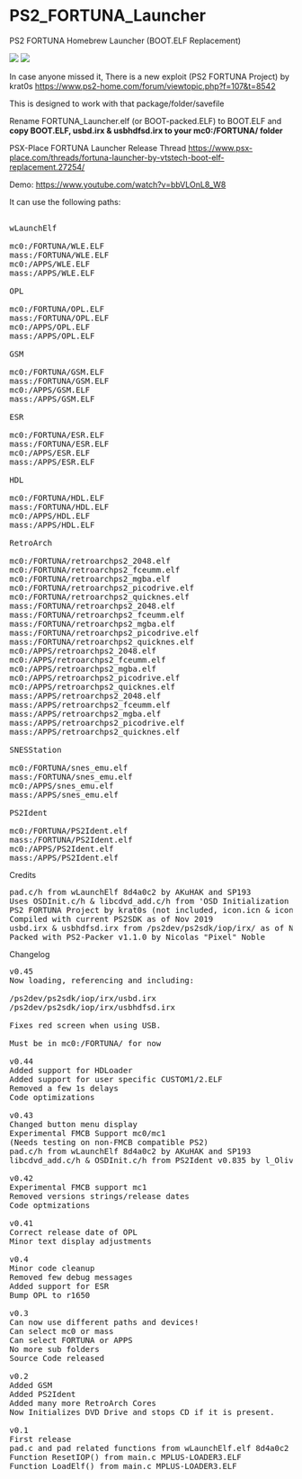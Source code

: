 # PS2_FORTUNA_Launcher
 PS2 FORTUNA Homebrew Launcher (BOOT.ELF Replacement)

<img src="https://i.gyazo.com/8cccf051a9ca6ac67f559b6413427e2b.png">

<img src="https://i.gyazo.com/cca78c214f00f870715913dab259f4ee.png">

In case anyone missed it, There is a new exploit (PS2 FORTUNA Project) by krat0s https://www.ps2-home.com/forum/viewtopic.php?f=107&t=8542

This is designed to work with that package/folder/savefile

Rename FORTUNA_Launcher.elf (or BOOT-packed.ELF) to BOOT.ELF and <b>copy BOOT.ELF, usbd.irx & usbhdfsd.irx to your mc0:/FORTUNA/ folder</b>

PSX-Place FORTUNA Launcher Release Thread https://www.psx-place.com/threads/fortuna-launcher-by-vtstech-boot-elf-replacement.27254/

Demo: https://www.youtube.com/watch?v=bbVLOnL8_W8

It can use the following paths:

<pre>

wLaunchElf

mc0:/FORTUNA/WLE.ELF
mass:/FORTUNA/WLE.ELF
mc0:/APPS/WLE.ELF
mass:/APPS/WLE.ELF

OPL

mc0:/FORTUNA/OPL.ELF
mass:/FORTUNA/OPL.ELF
mc0:/APPS/OPL.ELF
mass:/APPS/OPL.ELF

GSM

mc0:/FORTUNA/GSM.ELF
mass:/FORTUNA/GSM.ELF
mc0:/APPS/GSM.ELF
mass:/APPS/GSM.ELF

ESR

mc0:/FORTUNA/ESR.ELF
mass:/FORTUNA/ESR.ELF
mc0:/APPS/ESR.ELF
mass:/APPS/ESR.ELF

HDL

mc0:/FORTUNA/HDL.ELF
mass:/FORTUNA/HDL.ELF
mc0:/APPS/HDL.ELF
mass:/APPS/HDL.ELF

RetroArch

mc0:/FORTUNA/retroarchps2_2048.elf
mc0:/FORTUNA/retroarchps2_fceumm.elf
mc0:/FORTUNA/retroarchps2_mgba.elf
mc0:/FORTUNA/retroarchps2_picodrive.elf
mc0:/FORTUNA/retroarchps2_quicknes.elf
mass:/FORTUNA/retroarchps2_2048.elf
mass:/FORTUNA/retroarchps2_fceumm.elf
mass:/FORTUNA/retroarchps2_mgba.elf
mass:/FORTUNA/retroarchps2_picodrive.elf
mass:/FORTUNA/retroarchps2_quicknes.elf
mc0:/APPS/retroarchps2_2048.elf
mc0:/APPS/retroarchps2_fceumm.elf
mc0:/APPS/retroarchps2_mgba.elf
mc0:/APPS/retroarchps2_picodrive.elf
mc0:/APPS/retroarchps2_quicknes.elf
mass:/APPS/retroarchps2_2048.elf
mass:/APPS/retroarchps2_fceumm.elf
mass:/APPS/retroarchps2_mgba.elf
mass:/APPS/retroarchps2_picodrive.elf
mass:/APPS/retroarchps2_quicknes.elf

SNESStation

mc0:/FORTUNA/snes_emu.elf
mass:/FORTUNA/snes_emu.elf
mc0:/APPS/snes_emu.elf
mass:/APPS/snes_emu.elf

PS2Ident

mc0:/FORTUNA/PS2Ident.elf
mass:/FORTUNA/PS2Ident.elf
mc0:/APPS/PS2Ident.elf
mass:/APPS/PS2Ident.elf
</pre>


Credits
<pre>
pad.c/h from wLaunchElf 8d4a0c2 by AKuHAK and SP193
Uses OSDInit.c/h & libcdvd_add.c/h from 'OSD Initialization Libraries' by SP193
PS2 FORTUNA Project by krat0s (not included, icon.icn & icon.sys)
Compiled with current PS2SDK as of Nov 2019
usbd.irx & usbhdfsd.irx from /ps2dev/ps2sdk/iop/irx/ as of Nov 2019
Packed with PS2-Packer v1.1.0 by Nicolas "Pixel" Noble
</pre>


Changelog  
<pre>
v0.45
Now loading, referencing and including:

/ps2dev/ps2sdk/iop/irx/usbd.irx
/ps2dev/ps2sdk/iop/irx/usbhdfsd.irx

Fixes red screen when using USB.

Must be in mc0:/FORTUNA/ for now

v0.44
Added support for HDLoader
Added support for user specific CUSTOM1/2.ELF
Removed a few 1s delays
Code optimizations

v0.43
Changed button menu display
Experimental FMCB Support mc0/mc1
(Needs testing on non-FMCB compatible PS2)
pad.c/h from wLaunchElf 8d4a0c2 by AKuHAK and SP193
libcdvd_add.c/h & OSDInit.c/h from PS2Ident v0.835 by l_Oliveira and SP193

v0.42
Experimental FMCB support mc1
Removed versions strings/release dates
Code optmizations

v0.41
Correct release date of OPL
Minor text display adjustments

v0.4
Minor code cleanup
Removed few debug messages
Added support for ESR
Bump OPL to r1650

v0.3
Can now use different paths and devices!
Can select mc0 or mass
Can select FORTUNA or APPS
No more sub folders
Source Code released

v0.2
Added GSM
Added PS2Ident
Added many more RetroArch Cores
Now Initializes DVD Drive and stops CD if it is present.

v0.1
First release
pad.c and pad related functions from wLaunchElf.elf 8d4a0c2
Function ResetIOP() from main.c MPLUS-LOADER3.ELF
Function LoadElf() from main.c MPLUS-LOADER3.ELF </pre>
